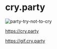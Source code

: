 # cry.party

![party-try-not-to-cry](https://i.gyazo.com/thumb/1000/519256b9c2800abef32bbad0728e1758-gif.gif)

https://cry.party

https://gif.cry.party
